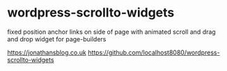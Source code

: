 # wordpress-scrollto-widgets
fixed position anchor links on side of page with animated scroll and drag and drop widget for page-builders

https://jonathansblog.co.uk
https://github.com/localhost8080/wordpress-scrollto-widgets